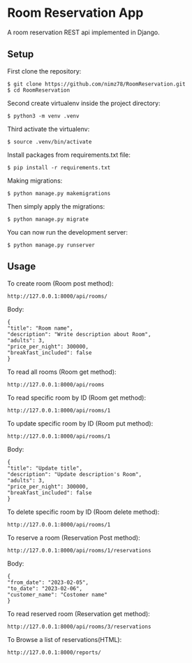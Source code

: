 # Room Reservation App

A room reservation REST api implemented in Django.

## Setup

First clone the repository:
    
    $ git clone https://github.com/nimz78/RoomReservation.git
    $ cd RoomReservation

Second create virtualenv inside the project directory:

    $ python3 -m venv .venv


Third activate the virtualenv:

    $ source .venv/bin/activate

Install packages from requirements.txt file:

    $ pip install -r requirements.txt

Making migrations:

    $ python manage.py makemigrations

Then simply apply the migrations:

    $ python manage.py migrate

You can now run the development server:

    $ python manage.py runserver

## Usage

To create room (Room post method):

    http://127.0.0.1:8000/api/rooms/
Body:

    {
    "title": "Room name",
    "description": "Write description about Room",
    "adults": 3,
    "price_per_night": 300000,
    "breakfast_included": false
    }


To read all rooms (Room get method):

    http://127.0.0.1:8000/api/rooms


To read specific room by ID (Room get method):

    http://127.0.0.1:8000/api/rooms/1


To update specific room by ID (Room put method):

    http://127.0.0.1:8000/api/rooms/1
Body:

    {
    "title": "Update title",
    "description": "Update description's Room",
    "adults": 3,
    "price_per_night": 300000,
    "breakfast_included": false
    }

To delete specific room by ID (Room delete method):

    http://127.0.0.1:8000/api/rooms/1


To reserve a room (Reservation Post method):

    http://127.0.0.1:8000/api/rooms/1/reservations
Body:

    {
    "from_date": "2023-02-05",
    "to_date": "2023-02-06",
    "customer_name": "Costomer name"
    }


To read reserved room (Reservation get method):

    http://127.0.0.1:8000/api/rooms/3/reservations


To Browse a list of reservations(HTML):

    http://127.0.0.1:8000/reports/
